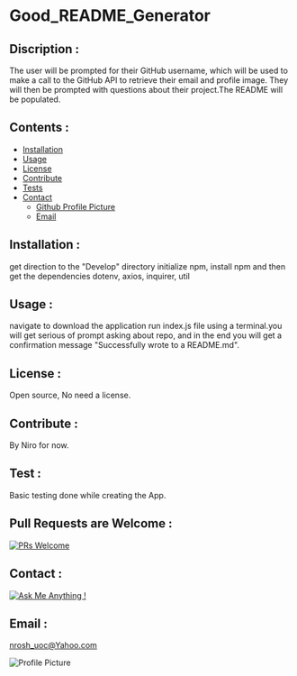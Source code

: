  # Good_README_Generator

 ## Discription :

The user will be prompted for their GitHub username, which will be used to make a call to the GitHub API to retrieve their email and profile image. They will then be prompted with questions about their project.The README will be populated.

## Contents : 

* [Installation](#installation)
* [Usage](#usage)
* [License](#license)
* [Contribute](#contributions)
* [Tests](#tests)
* [Contact](#Contact)
    *   [Github Profile Picture](#githubprofile)
    *   [Email](#email)

## Installation :

get direction to the "Develop" directory initialize npm, install npm and then get the dependencies dotenv, axios, inquirer, util

## Usage : 

navigate to download the application run index.js file using a terminal.you will get serious of prompt asking about repo, and in the end you will get a confirmation message "Successfully wrote to a README.md".

## License :

Open source, No need a license. 

## Contribute : 

By Niro for now.

## Test : 

Basic testing done while creating the App.

## Pull Requests are Welcome : 

[![PRs Welcome](https://img.shields.io/badge/PRs-welcome-brightgreen.svg?style=flat-square)](http://makeapullrequest.com)

## Contact :

[![Ask Me Anything !](https://img.shields.io/badge/Ask%20me-anything-1abc9c.svg)](https://GitHub.com"/niro)

## Email :

nrosh_uoc@Yahoo.com

![Profile Picture](https://avatars3.githubusercontent.com/u/43881595?v=4)
